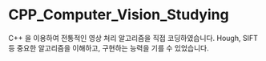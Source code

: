 # CPP_Computer_Vision_Studying
C++ 을 이용하여 전통적인 영상 처리 알고리즘을 직접 코딩하였습니다. Hough, SIFT 등 중요한 알고리즘을 이해하고, 구현하는 능력을 기를 수 있었습니다.
